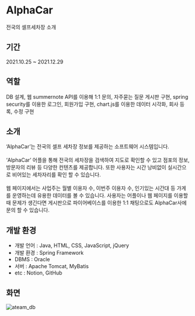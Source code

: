 # AlphaCar
전국의 셀프세차장 소개

## 기간

2021.10.25 ~ 2021.12.29

## 역할

DB 설계, 웹 summernote API를 이용해 1:1 문의, 자주묻는 질문 게시판 구현, spring security를 이용한 로그인, 회원가입 구현, chart.js를 이용한 데이터 시각화, 회사 등록, 수정 구현

## 소개

‘AlphaCar’는 전국의 셀프 세차장 정보를 제공하는 소프트웨어 시스템입니다.</br></br>
‘AlphaCar’ 어플을 통해 전국의 세차장을 검색하여 지도로 확인할 수 있고 점포의 정보, 방문자의 리뷰 등 다양한 컨텐츠를 제공합니다. 또한 사용자는 시간 낭비없이 실시간으로 비어있는 세차자리를 확인 할 수 있습니다. </br></br>
웹 페이지에서는 사업주는 월별 이용자 수, 이번주 이용자 수, 인기있는 시간대 등 가게를 운영하는데 유용한 데이터를 볼 수 있습니다. 사용자는 어플이나 웹 페이지를 이용할 때 문제가 생긴다면 게시판으로 파이어베이스를 이용한 1:1 채팅으로도 AlphaCar사에 문의 할 수 있습니다.

## 개발 환경

- 개발 언어 : Java, HTML, CSS, JavaScript, jQuery
- 개발 환경 : Spring Framework
- DBMS : Oracle
- 서버 : Apache Tomcat, MyBatis
- etc : Notion, GitHub

## 화면
![ateam_db](https://user-images.githubusercontent.com/90816804/147405270-1b7452e0-86e3-434b-bd72-690e3a609543.jpg)





